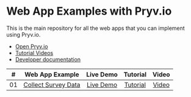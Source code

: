 # Web App Examples with Pryv.io

This is the main repository for all the web apps that you can implement using Pryv.io.

- [Open Pryv.io](https://github.com/pryv/open-pryv.io)
- [Tutorial Videos](https://www.youtube.com/user/pryvme/videos?view=0&sort=dd&shelf_id=0)
- [Developer documentation](https://api.pryv.com/)

|  #  |      Web App Example           | Live Demo | Tutorial | Video |
| :-: | :----------------------------: | :-------: |:-------: |:---: |
| 01  |       [Collect Survey Data](collect-survey-data/)  | [Live Demo](https://pryv.github.io/app-web-examples/collect-survey-data/)  | [Tutorial](collect-survey-data/tutorial.md) | [Video](https://youtu.be/SN11LSxL8q4) |
